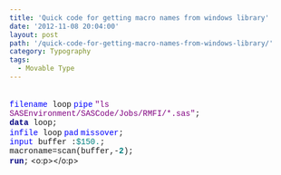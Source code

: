 ```yaml
---
title: 'Quick code for getting macro names from windows library'
date: '2012-11-08 20:04:00'
layout: post
path: '/quick-code-for-getting-macro-names-from-windows-library/'
category: Typography
tags:
  - Movable Type
---
```


<br /><span style="color: blue; font-family: &quot;Courier New&quot;;">filename</span><span style="font-family: 'Courier New';"> loop</span> <span style="color: blue; font-family: &quot;Courier New&quot;;">pipe</span> <span style="color: purple; font-family: &quot;Courier New&quot;;">"ls SASEnvironment/SASCode/Jobs/RMFI/*.sas"</span><span style="font-family: 'Courier New';">; </span><br /><b><span style="color: navy; font-family: &quot;Courier New&quot;;">data</span></b><span style="font-family: 'Courier New';"> loop; </span><br /><span style="color: blue; font-family: &quot;Courier New&quot;;">infile</span><span style="font-family: 'Courier New';"> loop</span> <span style="color: blue; font-family: &quot;Courier New&quot;;">pad</span> <span style="color: blue; font-family: &quot;Courier New&quot;;">missover</span><span style="font-family: 'Courier New';">; </span><br /><span style="color: blue; font-family: &quot;Courier New&quot;;">input</span><span style="font-family: 'Courier New';"> buffer :</span><span style="color: teal; font-family: &quot;Courier New&quot;;">$150.</span><span style="font-family: 'Courier New';">; </span><br /><span style="font-family: 'Courier New';">macroname=scan(buffer,-</span><b><span style="color: teal; font-family: &quot;Courier New&quot;;">2</span></b><span style="font-family: 'Courier New';">); </span><br /><b><span style="color: navy; font-family: &quot;Courier New&quot;;">run</span></b><span style="font-family: 'Courier New';">;</span> <o:p></o:p><br />